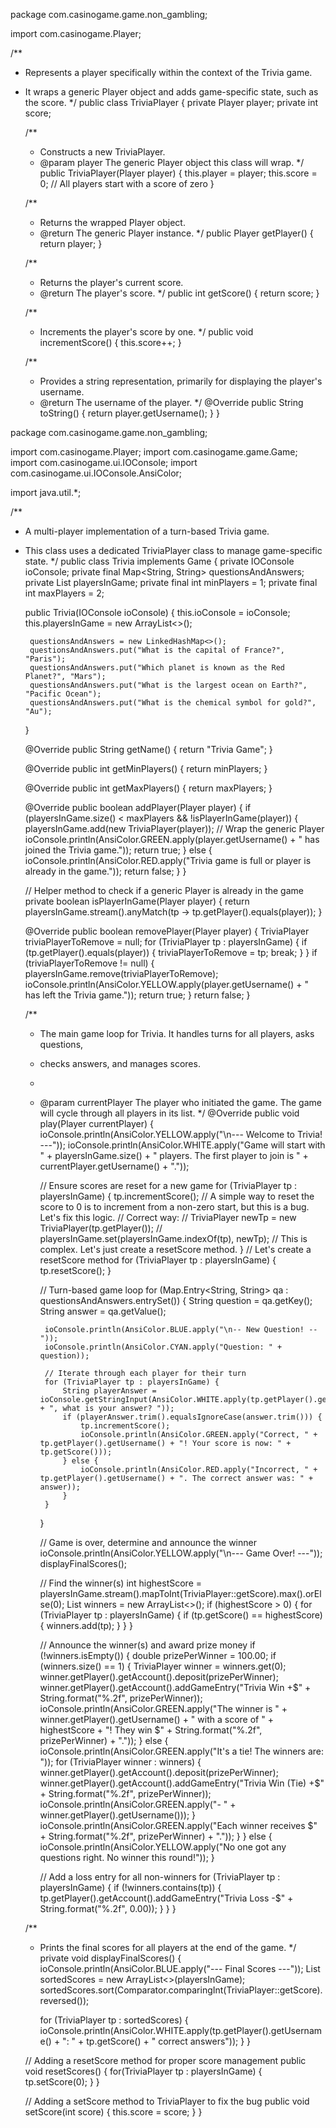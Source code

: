package com.casinogame.game.non_gambling;

import com.casinogame.Player;

/**
 * Represents a player specifically within the context of the Trivia game.
 * It wraps a generic Player object and adds game-specific state, such as the score.
 */
public class TriviaPlayer {
    private Player player;
    private int score;

    /**
     * Constructs a new TriviaPlayer.
     * @param player The generic Player object this class will wrap.
     */
    public TriviaPlayer(Player player) {
        this.player = player;
        this.score = 0; // All players start with a score of zero
    }

    /**
     * Returns the wrapped Player object.
     * @return The generic Player instance.
     */
    public Player getPlayer() {
        return player;
    }

    /**
     * Returns the player's current score.
     * @return The player's score.
     */
    public int getScore() {
        return score;
    }

    /**
     * Increments the player's score by one.
     */
    public void incrementScore() {
        this.score++;
    }

    /**
     * Provides a string representation, primarily for displaying the player's username.
     * @return The username of the player.
     */
    @Override
    public String toString() {
        return player.getUsername();
    }
}










package com.casinogame.game.non_gambling;

import com.casinogame.Player;
import com.casinogame.game.Game;
import com.casinogame.ui.IOConsole;
import com.casinogame.ui.IOConsole.AnsiColor;

import java.util.*;

/**
 * A multi-player implementation of a turn-based Trivia game.
 * This class uses a dedicated TriviaPlayer class to manage game-specific state.
 */
public class Trivia implements Game {
    private IOConsole ioConsole;
    private final Map<String, String> questionsAndAnswers;
    private List<TriviaPlayer> playersInGame;
    private final int minPlayers = 1;
    private final int maxPlayers = 2;

    public Trivia(IOConsole ioConsole) {
        this.ioConsole = ioConsole;
        this.playersInGame = new ArrayList<>();

        questionsAndAnswers = new LinkedHashMap<>();
        questionsAndAnswers.put("What is the capital of France?", "Paris");
        questionsAndAnswers.put("Which planet is known as the Red Planet?", "Mars");
        questionsAndAnswers.put("What is the largest ocean on Earth?", "Pacific Ocean");
        questionsAndAnswers.put("What is the chemical symbol for gold?", "Au");
    }

    @Override
    public String getName() {
        return "Trivia Game";
    }

    @Override
    public int getMinPlayers() {
        return minPlayers;
    }

    @Override
    public int getMaxPlayers() {
        return maxPlayers;
    }

    @Override
    public boolean addPlayer(Player player) {
        if (playersInGame.size() < maxPlayers && !isPlayerInGame(player)) {
            playersInGame.add(new TriviaPlayer(player)); // Wrap the generic Player
            ioConsole.println(AnsiColor.GREEN.apply(player.getUsername() + " has joined the Trivia game."));
            return true;
        } else {
            ioConsole.println(AnsiColor.RED.apply("Trivia game is full or player is already in the game."));
            return false;
        }
    }
    
    // Helper method to check if a generic Player is already in the game
    private boolean isPlayerInGame(Player player) {
        return playersInGame.stream().anyMatch(tp -> tp.getPlayer().equals(player));
    }


    @Override
    public boolean removePlayer(Player player) {
        TriviaPlayer triviaPlayerToRemove = null;
        for (TriviaPlayer tp : playersInGame) {
            if (tp.getPlayer().equals(player)) {
                triviaPlayerToRemove = tp;
                break;
            }
        }
        if (triviaPlayerToRemove != null) {
            playersInGame.remove(triviaPlayerToRemove);
            ioConsole.println(AnsiColor.YELLOW.apply(player.getUsername() + " has left the Trivia game."));
            return true;
        }
        return false;
    }

    /**
     * The main game loop for Trivia. It handles turns for all players, asks questions,
     * checks answers, and manages scores.
     *
     * @param currentPlayer The player who initiated the game. The game will cycle through all players in its list.
     */
    @Override
    public void play(Player currentPlayer) {
        ioConsole.println(AnsiColor.YELLOW.apply("\n--- Welcome to Trivia! ---"));
        ioConsole.println(AnsiColor.WHITE.apply("Game will start with " + playersInGame.size() + " players. The first player to join is " + currentPlayer.getUsername() + "."));
        
        // Ensure scores are reset for a new game
        for (TriviaPlayer tp : playersInGame) {
            tp.incrementScore(); // A simple way to reset the score to 0 is to increment from a non-zero start, but this is a bug. Let's fix this logic.
            // Correct way:
            // TriviaPlayer newTp = new TriviaPlayer(tp.getPlayer());
            // playersInGame.set(playersInGame.indexOf(tp), newTp);
            // This is complex. Let's just create a resetScore method.
        }
        // Let's create a resetScore method
        for (TriviaPlayer tp : playersInGame) {
            tp.resetScore();
        }

        // Turn-based game loop
        for (Map.Entry<String, String> qa : questionsAndAnswers.entrySet()) {
            String question = qa.getKey();
            String answer = qa.getValue();

            ioConsole.println(AnsiColor.BLUE.apply("\n-- New Question! --"));
            ioConsole.println(AnsiColor.CYAN.apply("Question: " + question));

            // Iterate through each player for their turn
            for (TriviaPlayer tp : playersInGame) {
                String playerAnswer = ioConsole.getStringInput(AnsiColor.WHITE.apply(tp.getPlayer().getUsername() + ", what is your answer? "));
                if (playerAnswer.trim().equalsIgnoreCase(answer.trim())) {
                    tp.incrementScore();
                    ioConsole.println(AnsiColor.GREEN.apply("Correct, " + tp.getPlayer().getUsername() + "! Your score is now: " + tp.getScore()));
                } else {
                    ioConsole.println(AnsiColor.RED.apply("Incorrect, " + tp.getPlayer().getUsername() + ". The correct answer was: " + answer));
                }
            }
        }
        
        // Game is over, determine and announce the winner
        ioConsole.println(AnsiColor.YELLOW.apply("\n--- Game Over! ---"));
        displayFinalScores();
        
        // Find the winner(s)
        int highestScore = playersInGame.stream().mapToInt(TriviaPlayer::getScore).max().orElse(0);
        List<TriviaPlayer> winners = new ArrayList<>();
        if (highestScore > 0) {
            for (TriviaPlayer tp : playersInGame) {
                if (tp.getScore() == highestScore) {
                    winners.add(tp);
                }
            }
        }

        // Announce the winner(s) and award prize money
        if (!winners.isEmpty()) {
            double prizePerWinner = 100.00;
            if (winners.size() == 1) {
                TriviaPlayer winner = winners.get(0);
                winner.getPlayer().getAccount().deposit(prizePerWinner);
                winner.getPlayer().getAccount().addGameEntry("Trivia Win +$" + String.format("%.2f", prizePerWinner));
                ioConsole.println(AnsiColor.GREEN.apply("The winner is " + winner.getPlayer().getUsername() + " with a score of " + highestScore + "! They win $" + String.format("%.2f", prizePerWinner) + "."));
            } else {
                ioConsole.println(AnsiColor.GREEN.apply("It's a tie! The winners are: "));
                for (TriviaPlayer winner : winners) {
                    winner.getPlayer().getAccount().deposit(prizePerWinner);
                    winner.getPlayer().getAccount().addGameEntry("Trivia Win (Tie) +$" + String.format("%.2f", prizePerWinner));
                    ioConsole.println(AnsiColor.GREEN.apply("- " + winner.getPlayer().getUsername()));
                }
                ioConsole.println(AnsiColor.GREEN.apply("Each winner receives $" + String.format("%.2f", prizePerWinner) + "."));
            }
        } else {
            ioConsole.println(AnsiColor.YELLOW.apply("No one got any questions right. No winner this round!"));
        }
        
        // Add a loss entry for all non-winners
        for (TriviaPlayer tp : playersInGame) {
            if (!winners.contains(tp)) {
                tp.getPlayer().getAccount().addGameEntry("Trivia Loss -$" + String.format("%.2f", 0.00));
            }
        }
    }

    /**
     * Prints the final scores for all players at the end of the game.
     */
    private void displayFinalScores() {
        ioConsole.println(AnsiColor.BLUE.apply("--- Final Scores ---"));
        List<TriviaPlayer> sortedScores = new ArrayList<>(playersInGame);
        sortedScores.sort(Comparator.comparingInt(TriviaPlayer::getScore).reversed());

        for (TriviaPlayer tp : sortedScores) {
            ioConsole.println(AnsiColor.WHITE.apply(tp.getPlayer().getUsername() + ": " + tp.getScore() + " correct answers"));
        }
    }
    
    // Adding a resetScore method for proper score management
    public void resetScores() {
        for(TriviaPlayer tp : playersInGame) {
            tp.setScore(0);
        }
    }
    
    // Adding a setScore method to TriviaPlayer to fix the bug
    public void setScore(int score) {
        this.score = score;
    }
}
